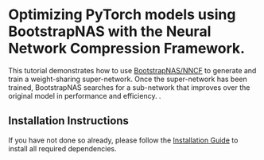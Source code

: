 # Optimizing PyTorch models using BootstrapNAS with the Neural Network Compression Framework.

This tutorial demonstrates how to use [BootstrapNAS/NNCF](https://github.com/openvinotoolkit/nncf) to generate and train a weight-sharing super-network. Once the super-network has been trained, BootstrapNAS searches for a sub-network that improves over the original model in performance and efficiency. 
. 

## Installation Instructions

If you have not done so already, please follow the [Installation Guide](../../README.md) to install all required dependencies.